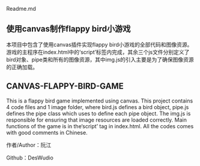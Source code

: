 Readme.md

## 使用canvas制作flappy bird小游戏

本项目中包含了使用canvas插件实现flappy bird小游戏的全部代码和图像资源。游戏的主程序在index.html中的‘script’标签内完成，其余三个js文件分别定义了bird对象、pipe类和所有的图像资源，其中img.js的引入主要是为了确保图像资源的正确加载。



## CANVAS-FLAPPY-BIRD-GAME

This is a flappy bird game implemented using canvas. This project contains 4 code files and 1 image folder, where bird.js defines a bird object, pipe.js defines the pipe class which uses to define each pipe object. The img.js is responsible for ensuring that image resources are loaded correctly. Main functions of the game is in the‘script’ tag in index.html. All the codes comes with good comments in Chinese.



作者/Author：阮江

Github：DesWudio